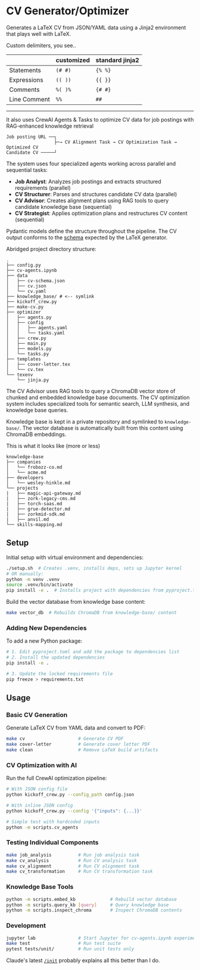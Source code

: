 # CV Generator/Optimizer

Generates a LaTeX CV from JSON/YAML data using a Jinja2 environment that plays well with LaTeX.

Custom delimiters, you see..

|              | customized | standard jinja2 |
| ------------ | ---------- | --------------- |
| Statements   | `(# #)`    | `{% %}`         |
| Expressions  | `(( ))`    | `{{ }}`         |
| Comments     | `%( )%`    | `{# #}`         |
| Line Comment | `%%`       | `##`            |

---

It also uses CrewAI Agents & Tasks to optimize CV data for job postings with RAG-enhanced knowledge retrieval

```
Job posting URL ──┐
                  ├─→ CV Alignment Task → CV Optimization Task → Optimized CV
Candidate CV ─────┘
```

The system uses four specialized agents working across parallel and sequential tasks:

- **Job Analyst**: Analyzes job postings and extracts structured requirements (parallel)
- **CV Structurer**: Parses and structures candidate CV data (parallel)
- **CV Advisor**: Creates alignment plans using RAG tools to query candidate knowledge base (sequential)
- **CV Strategist**: Applies optimization plans and restructures CV content (sequential)

Pydantic models define the structure throughout the pipeline. The CV output conforms to the [schema](https://github.com/evokateur/cv-agents/blob/main/data/cv-schema.json) expected by the LaTeX generator.

Abridged project directory structure:

```
.
├── config.py
├── cv-agents.ipynb
├── data
│   ├── cv-schema.json
│   ├── cv.json
│   └── cv.yaml
├── knowledge_base/ # <-- symlink
├── kickoff_crew.py
├── make-cv.py
├── optimizer
│   ├── agents.py
│   ├── config
│   │   ├── agents.yaml
│   │   └── tasks.yaml
│   ├── crew.py
│   ├── main.py
│   ├── models.py
│   └── tasks.py
├── templates
│   ├── cover-letter.tex
│   └── cv.tex
└── texenv
    └── jinja.py
```

The CV Advisor uses RAG tools to query a ChromaDB vector store of chunked and embedded knowledge base documents. The CV optimization system includes specialized tools for semantic search, LLM synthesis, and knowledge base queries.

Knowledge base is kept in a private repository and symlinked to `knowledge-base/`. The vector database is automatically built from this content using ChromaDB embeddings.

This is what it looks like (more or less)

```
knowledge-base
├── companies
│   └── frobozz-co.md
│   └── acme.md
├── developers
│   └── wesley-hinkle.md
└── projects
|   ├── magic-api-gateway.md
|   ├── zork-legacy-cms.md
|   ├── torch-saas.md
|   ├── grue-detector.md
|   ├── zorkmid-sdk.md
|   ├── anvil.md
└── skills-mapping.md
```

## Setup

Initial setup with virtual environment and dependencies:

```bash
./setup.sh  # Creates .venv, installs deps, sets up Jupyter kernel
# OR manually:
python -m venv .venv
source .venv/bin/activate
pip install -e .  # Installs project with dependencies from pyproject.toml
```

Build the vector database from knowledge base content:

```bash
make vector_db  # Rebuilds ChromaDB from knowledge-base/ content
```

### Adding New Dependencies

To add a new Python package:

```bash
# 1. Edit pyproject.toml and add the package to dependencies list
# 2. Install the updated dependencies
pip install -e .

# 3. Update the locked requirements file
pip freeze > requirements.txt
```

## Usage

### Basic CV Generation

Generate LaTeX CV from YAML data and convert to PDF:

```bash
make cv                    # Generate CV PDF
make cover-letter          # Generate cover letter PDF
make clean                 # Remove LaTeX build artifacts
```

### CV Optimization with AI

Run the full CrewAI optimization pipeline:

```bash
# With JSON config file
python kickoff_crew.py --config_path config.json

# With inline JSON config
python kickoff_crew.py --config '{"inputs": {...}}'

# Simple test with hardcoded inputs
python -m scripts.cv_agents
```

### Testing Individual Components

```bash
make job_analysis          # Run job analysis task 
make cv_analysis           # Run CV analysis task
make cv_alignment          # Run CV alignment task
make cv_transformation     # Run CV transformation task
```

### Knowledge Base Tools

```bash
python -m scripts.embed_kb             # Rebuild vector database
python -m scripts.query_kb [query]     # Query knowledge base
python -m scripts.inspect_chroma       # Inspect ChromaDB contents
```

### Development

```bash
jupyter lab                # Start Jupyter for cv-agents.ipynb experimentation
make test                  # Run test suite
pytest tests/unit/         # Run unit tests only
```

Claude's latest [`/init`](/CLAUDE.md) probably explains all this better than I do.
